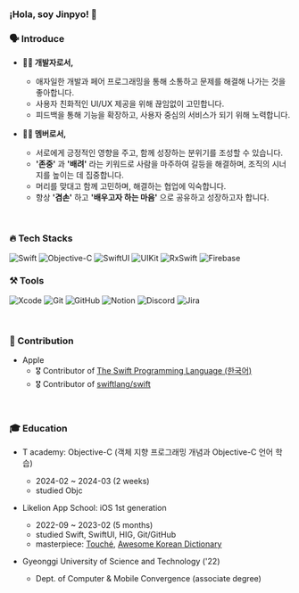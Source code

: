 ### ¡Hola, soy Jinpyo! 👋

<!--
**jphong1005/jphong1005** is a ✨ _special_ ✨ repository because its `README.md` (this file) appears on your GitHub profile.

Here are some ideas to get you started:

- 🔭 I’m currently working on ...
- 🌱 I’m currently learning ...
- 👯 I’m looking to collaborate on ...
- 🤔 I’m looking for help with ...
- 💬 Ask me about ...
- 📫 How to reach me: ...
- 😄 Pronouns: ...
- ⚡ Fun fact: ...
-->

### 🗣️ Introduce
- **👨‍💻 개발자로서,**
  - 애자일한 개발과 페어 프로그래밍을 통해 소통하고 문제를 해결해 나가는 것을 좋아합니다.
  - 사용자 친화적인 UI/UX 제공을 위해 끊임없이 고민합니다.
  - 피드백을 통해 기능을 확장하고, 사용자 중심의 서비스가 되기 위해 노력합니다.
  
- **🙋‍♂️ 멤버로서,**
  - 서로에게 긍정적인 영향을 주고, 함께 성장하는 분위기를 조성할 수 있습니다.
  - **'존중'** 과 **'배려'** 라는 키워드로 사람을 마주하여 갈등을 해결하며, 조직의 시너지를 높이는 데 집중합니다.
  - 머리를 맞대고 함께 고민하며, 해결하는 협업에 익숙합니다.
  - 항상 **'겸손'** 하고 **'배우고자 하는 마음'** 으로 공유하고 성장하고자 합니다.

<br>

### 🔥 Tech Stacks
![Swift](https://img.shields.io/badge/Swift-FA7343?style=flat&logo=swift&logoColor=white)
![Objective-C](https://img.shields.io/badge/Objective_C-000000?style=flat&logo=apple&logoColor=white)
![SwiftUI](https://img.shields.io/badge/SwiftUI-000000?style=flat&logo=swift&logoColor=blue)
![UIKit](https://img.shields.io/badge/UIKit-000000?style=flat&logo=UIKit&logoColor=blue)
![RxSwift](https://img.shields.io/badge/RxSwift-B7178C?style=flat&logo=reactivex&logoColor=white)
![Firebase](https://img.shields.io/badge/Firebase-FFCC00?style=flat&logo=firebase&logoColor=white)

### ⚒️ Tools
![Xcode](https://img.shields.io/badge/Xcode-147EFB?style=flat&logo=Xcode&logoColor=white)
![Git](https://img.shields.io/badge/Git-F05032?style=flat&logo=Git&logoColor=white)
![GitHub](https://img.shields.io/badge/GitHub-181717?style=flat&logo=GitHub&logoColor=white)
![Notion](https://img.shields.io/badge/Notion-000000?style=flat&logo=Notion&logoColor=white)
![Discord](https://img.shields.io/badge/Discord-5865F2?style=flat&logo=Discord&logoColor=white)
![Jira](https://img.shields.io/badge/jira-0052CC?style=flat&logo=jirasoftware&logoColor=white)

<br>

###  Contribution
- Apple
  - 🎖 Contributor of [The Swift Programming Language (한국어)](https://github.com/bbiguduk/Swift_language_guide_kr/pulls?q=author%3ABenedicto-H)
  - 🎖 Contributor of [swiftlang/swift](https://github.com/swiftlang/swift/pulls?q=author%3ABenedicto-H)

<br>

### 🎓 Education
- T academy: Objective-C (객체 지향 프로그래밍 개념과 Objective-C 언어 학습)
  - 2024-02 ~ 2024-03 (2 weeks)
  - studied Objc

- Likelion App School: iOS 1st generation
  - 2022-09 ~ 2023-02 (5 months)
  - studied Swift, SwiftUI, HIG, Git/GitHub
  - masterpiece: [Touché](https://github.com/Benedicto-H/Touche), [Awesome Korean Dictionary](https://apps.apple.com/kr/app/awesome-korean-dictionary/id1665422867)

- Gyeonggi University of Science and Technology ('22)
  - Dept. of Computer & Mobile Convergence (associate degree)

